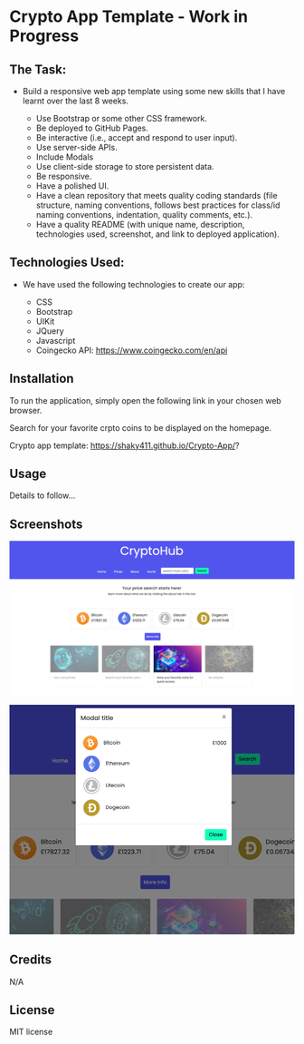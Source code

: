 # Crypto App Template - Work in Progress

## The Task:

* Build a responsive web app template using some new skills that I have learnt over the last 8 weeks.

    * Use Bootstrap or some other CSS framework.
    * Be deployed to GitHub Pages.
    * Be interactive (i.e., accept and respond to user input).
    * Use server-side APIs.
    * Include Modals
    * Use client-side storage to store persistent data.
    * Be responsive.
    * Have a polished UI.
    * Have a clean repository that meets quality coding standards (file structure, naming conventions, follows best practices for class/id naming conventions, indentation, quality comments, etc.).
    * Have a quality README (with unique name, description, technologies used, screenshot, and link to deployed application).

## Technologies Used:

* We have used the following technologies to create our app:

    * CSS
    * Bootstrap
    * UIKit
    * JQuery
    * Javascript
    * Coingecko API: https://www.coingecko.com/en/api

## Installation

To run the application, simply open the following link in your chosen web browser.

Search for your favorite crpto coins to be displayed on the homepage.

Crypto app template: https://shaky411.github.io/Crypto-App/?

## Usage

Details to follow...

## Screenshots

![Alt text](assets/SCR-20230213-l8x.png)

![Alt text](assets/SCR-20230213-l94.png)

## Credits

N/A

## License

MIT license
